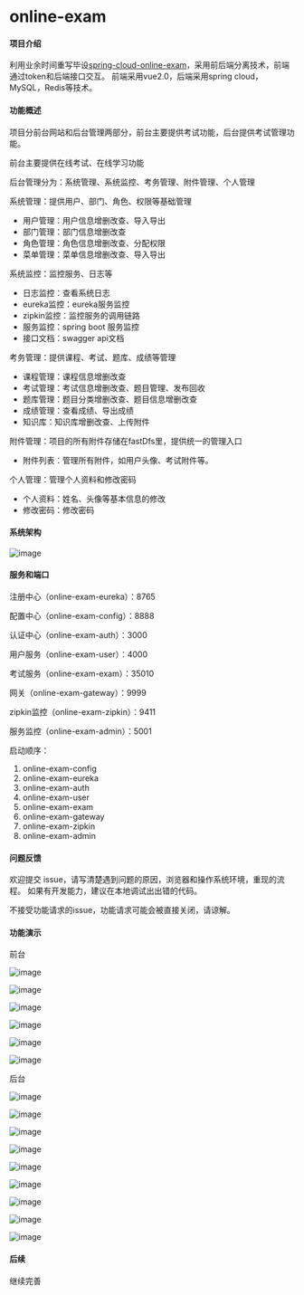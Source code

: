 # online-exam

#### 项目介绍

利用业余时间重写毕设[spring-cloud-online-exam](https://gitee.com/wells2333/spring-cloud-online-exam)，采用前后端分离技术，前端通过token和后端接口交互。
前端采用vue2.0，后端采用spring cloud，MySQL，Redis等技术。

#### 功能概述

项目分前台网站和后台管理两部分，前台主要提供考试功能，后台提供考试管理功能。

前台主要提供在线考试、在线学习功能

后台管理分为：系统管理、系统监控、考务管理、附件管理、个人管理

系统管理：提供用户、部门、角色、权限等基础管理
- 用户管理：用户信息增删改查、导入导出
- 部门管理：部门信息增删改查
- 角色管理：角色信息增删改查、分配权限
- 菜单管理：菜单信息增删改查、导入导出

系统监控：监控服务、日志等
- 日志监控：查看系统日志
- eureka监控：eureka服务监控
- zipkin监控：监控服务的调用链路
- 服务监控：spring boot 服务监控
- 接口文档：swagger api文档

考务管理：提供课程、考试、题库、成绩等管理
- 课程管理：课程信息增删改查
- 考试管理：考试信息增删改查、题目管理、发布回收
- 题库管理：题目分类增删改查、题目信息增删改查
- 成绩管理：查看成绩、导出成绩
- 知识库：知识库增删改查、上传附件

附件管理：项目的所有附件存储在fastDfs里，提供统一的管理入口
- 附件列表：管理所有附件，如用户头像、考试附件等。

个人管理：管理个人资料和修改密码
- 个人资料：姓名、头像等基本信息的修改
- 修改密码：修改密码

#### 系统架构

![image](doc/images/framework.png)

#### 服务和端口

注册中心（online-exam-eureka）：8765

配置中心（online-exam-config）：8888

认证中心（online-exam-auth）：3000

用户服务（online-exam-user）：4000

考试服务（online-exam-exam）：35010

网关（online-exam-gateway）：9999

zipkin监控（online-exam-zipkin）：9411

服务监控（online-exam-admin）：5001

启动顺序：

1. online-exam-config
2. online-exam-eureka
3. online-exam-auth
4. online-exam-user
5. online-exam-exam
6. online-exam-gateway
7. online-exam-zipkin
8. online-exam-admin

#### 问题反馈

欢迎提交 issue，请写清楚遇到问题的原因，浏览器和操作系统环境，重现的流程。 如果有开发能力，建议在本地调试出出错的代码。

不接受功能请求的issue，功能请求可能会被直接关闭，请谅解。

#### 功能演示

前台

![image](doc/images/image_web_exam_all.png)

![image](doc/images/image_web_exam.png)

![image](doc/images/image_web_exam_card.png)

![image](doc/images/image_web_exam_score.png)

![image](doc/images/image_web_incorrect_answer.png)

![image](doc/images/image_web_exam_record.png)

后台

![image](doc/images/image_admin_login.png)

![image](doc/images/image_admin.png)

![image](doc/images/image_admin_menu.png)

![image](doc/images/image_admin_zipkin.png)

![image](doc/images/image_admin_exam.png)

![image](doc/images/image_admin_exam_subject.png)

![image](doc/images/image_admin_subject.png)

![image](doc/images/image_admin_attachment.png)

![image](doc/images/image_admin_msg.png)

#### 后续

继续完善